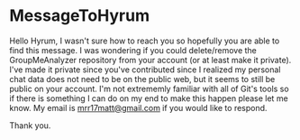 # MessageToHyrum

Hello Hyrum, I wasn't sure how to reach you so hopefully you are able to find this message. I was wondering if you could delete/remove the GroupMeAnalyzer repository from your account (or at least make it private). I've made it private since you've contributed since I realized my personal chat data does not need to be on the public web, but it seems to still be public on your account. I'm not extrememly familiar with all of Git's tools so if there is something I can do on my end to make this happen please let me know. My email is mrr17matt@gmail.com if you would like to respond.

Thank you.
